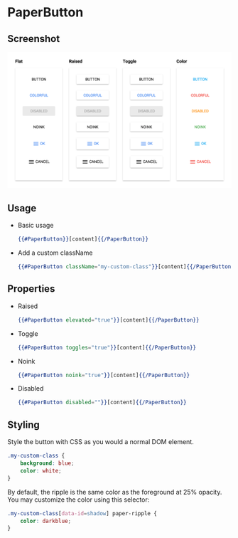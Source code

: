 # PaperButton


## Screenshot
![PaperButton ](../../../examples/readme/PaperButton.png)

## Usage

* Basic usage
	```handlebars
	{{#PaperButton}}[content]{{/PaperButton}}
	```

* Add a custom className
	```handlebars
	{{#PaperButton className="my-custom-class"}}[content]{{/PaperButton}}
	```

## Properties

* Raised

	```handlebars
	{{#PaperButton elevated="true"}}[content]{{/PaperButton}}
	```

* Toggle

	```handlebars
	{{#PaperButton toggles="true"}}[content]{{/PaperButton}}
	```

* Noink

	```handlebars
	{{#PaperButton noink="true"}}[content]{{/PaperButton}}
	```

* Disabled

	```handlebars
	{{#PaperButton disabled=""}}[content]{{/PaperButton}}
	```

## Styling

Style the button with CSS as you would a normal DOM element.

```css
.my-custom-class {
	background: blue;
	color: white;
}
```

By default, the ripple is the same color as the foreground at 25% opacity. You may customize the color using this selector:

```css
.my-custom-class[data-id=shadow] paper-ripple {
	color: darkblue;
}
```
